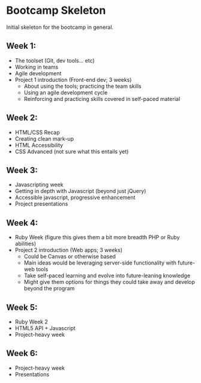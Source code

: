 # Bootcamp Skeleton
Initial skeleton for the bootcamp in general.

## Week 1:
- The toolset (Git, dev tools… etc)
- Working in teams
- Agile development
- Project 1 introduction (Front-end dev; 3 weeks)
  - About using the tools; practicing the team skills
  - Using an agile development cycle
  - Reinforcing and practicing skills covered in self-paced material

## Week 2:
- HTML/CSS Recap
- Creating clean mark-up
- HTML Accessibility
- CSS Advanced (not sure what this entails yet)

## Week 3:
- Javascripting week
- Getting in depth with Javascript (beyond just jQuery)
- Accessible javascript, progressive enhancement
- Project presentations

## Week 4:
- Ruby Week (figure this gives them a bit more breadth PHP or Ruby abilities)
- Project 2 introduction (Web apps; 3 weeks)
  - Could be Canvas or otherwise based
  - Main ideas would be leveraging server-side functionality with future-web tools
  - Take self-paced learning and evolve into future-leaning knowledge
  - Might give them options for things they could take away and develop beyond the program

## Week 5:
- Ruby Week 2
- HTML5 API + Javascript
- Project-heavy week

## Week 6:
- Project-heavy week
- Presentations
